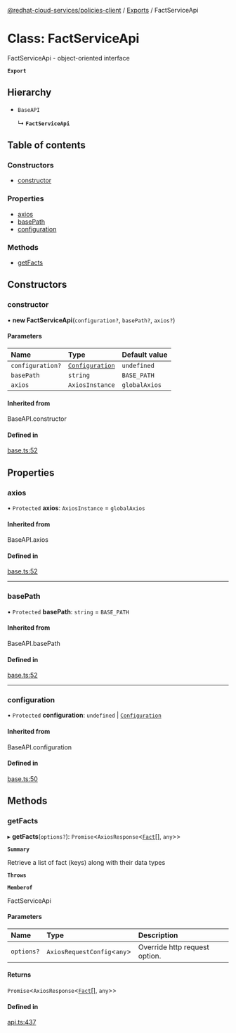 [@redhat-cloud-services/policies-client](../README.md) / [Exports](../modules.md) / FactServiceApi

# Class: FactServiceApi

FactServiceApi - object-oriented interface

**`Export`**

## Hierarchy

- `BaseAPI`

  ↳ **`FactServiceApi`**

## Table of contents

### Constructors

- [constructor](FactServiceApi.md#constructor)

### Properties

- [axios](FactServiceApi.md#axios)
- [basePath](FactServiceApi.md#basepath)
- [configuration](FactServiceApi.md#configuration)

### Methods

- [getFacts](FactServiceApi.md#getfacts)

## Constructors

### constructor

• **new FactServiceApi**(`configuration?`, `basePath?`, `axios?`)

#### Parameters

| Name | Type | Default value |
| :------ | :------ | :------ |
| `configuration?` | [`Configuration`](Configuration.md) | `undefined` |
| `basePath` | `string` | `BASE_PATH` |
| `axios` | `AxiosInstance` | `globalAxios` |

#### Inherited from

BaseAPI.constructor

#### Defined in

[base.ts:52](https://github.com/RedHatInsights/javascript-clients/blob/master/packages/policies/base.ts#L52)

## Properties

### axios

• `Protected` **axios**: `AxiosInstance` = `globalAxios`

#### Inherited from

BaseAPI.axios

#### Defined in

[base.ts:52](https://github.com/RedHatInsights/javascript-clients/blob/master/packages/policies/base.ts#L52)

___

### basePath

• `Protected` **basePath**: `string` = `BASE_PATH`

#### Inherited from

BaseAPI.basePath

#### Defined in

[base.ts:52](https://github.com/RedHatInsights/javascript-clients/blob/master/packages/policies/base.ts#L52)

___

### configuration

• `Protected` **configuration**: `undefined` \| [`Configuration`](Configuration.md)

#### Inherited from

BaseAPI.configuration

#### Defined in

[base.ts:50](https://github.com/RedHatInsights/javascript-clients/blob/master/packages/policies/base.ts#L50)

## Methods

### getFacts

▸ **getFacts**(`options?`): `Promise`<`AxiosResponse`<[`Fact`](../interfaces/Fact.md)[], `any`\>\>

**`Summary`**

Retrieve a list of fact (keys) along with their data types

**`Throws`**

**`Memberof`**

FactServiceApi

#### Parameters

| Name | Type | Description |
| :------ | :------ | :------ |
| `options?` | `AxiosRequestConfig`<`any`\> | Override http request option. |

#### Returns

`Promise`<`AxiosResponse`<[`Fact`](../interfaces/Fact.md)[], `any`\>\>

#### Defined in

[api.ts:437](https://github.com/RedHatInsights/javascript-clients/blob/master/packages/policies/api.ts#L437)
